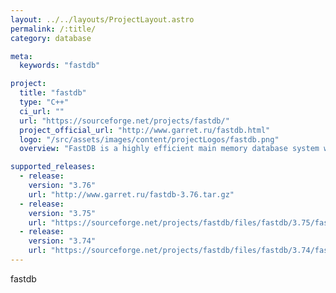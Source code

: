```yaml
---
layout: ../../layouts/ProjectLayout.astro
permalink: /:title/
category: database

meta:
  keywords: "fastdb"

project:
  title: "fastdb"
  type: "C++"
  ci_url: ""
  url: "https://sourceforge.net/projects/fastdb/"
  project_official_url: "http://www.garret.ru/fastdb.html"
  logo: "/src/assets/images/content/projectLogos/fastdb.png"
  overview: "FastDB is a highly efficient main memory database system with realtime capabilities and convenient C++ interface. FastDB doesn't support a client-server architecture and all applications using a FastDB database should run at the same host. FastDB is optimized for applications with dominated read access pattern. High speed of query execution is provided by the elimination of data transfer overhead and a very effective locking implementation. The Database file is mapped to the virtual memory space of each application working with the database. So the query is executed in the context of the application, requiring no context switching and data transfer. Synchronization of concurrent database access is implemented in FastDB by means of atomic instructions, adding almost no overhead to query processing. FastDB assumes that the whole database is present in RAM and optimizes the search algorithms and structures according to this assumption. Moreover, FastDB has no overhead caused by database buffer management and needs no data transfer between a database file and buffer pool. That is why FastDB will work significantly faster than a traditional database with all data cached in buffers pool."

supported_releases:
  - release:
    version: "3.76"
    url: "http://www.garret.ru/fastdb-3.76.tar.gz"
  - release:
    version: "3.75"
    url: "https://sourceforge.net/projects/fastdb/files/fastdb/3.75/fastdb-3.75.tar.gz/download"
  - release:
    version: "3.74"
    url: "https://sourceforge.net/projects/fastdb/files/fastdb/3.74/fastdb-3.74.tar.gz/download"
---
```


<p>fastdb</p>
